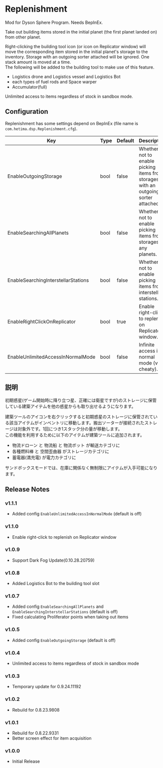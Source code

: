# Replenishment 

Mod for Dyson Sphere Program. Needs BepInEx.

Take out building items stored in the initial planet (the first planet landed on) from other planet.  

Right-clicking the building tool icon (or icon on Replicator window) will move the corresponding item stored in the initial planet's storage to the inventory. Storage with an outgoing sorter attached will be ignored. One stack amount is moved at a time.  
The following will be added to the building tool to make use of this feature. 
- Logistics drone and Logistics vessel and Logistics Bot
- each types of fuel rods and Space warper
- Accumulator(full)

Unlimited access to items regardless of stock in sandbox mode.

## Configuration

Replenishment has some settings depend on BepInEx (file name is `com.hetima.dsp.Replenishment.cfg`).

|Key|Type|Default|Description|
|---|---|---|---|
|EnableOutgoingStorage|bool|false|Whether or not to enable picking items from storages with an outgoing sorter attached.|
|EnableSearchingAllPlanets|bool|false|Whether or not to enable picking items from storages on any planets.|
|EnableSearchingInterstellarStations|bool|false|Whether or not to enable picking items from interstellar stations.|
|EnableRightClickOnReplicator|bool|true|Enable right-click to replenish on Replicator window.|
|EnableUnlimitedAccessInNormalMode|bool|false|Infinite access in normal mode (very cheaty).|


## 説明

初期惑星(ゲーム開始時に降り立つ星、正確には衛星ですが)のストレージに保管している建築アイテムを他の惑星からも取り出せるようになります。  

建築ツールのアイコンを右クリックすると初期惑星のストレージに保管されている該当アイテムがインベントリに移動します。搬出ソーターが接続されたストレージは対象外です。1回につき1スタック分の量が移動します。  
この機能を利用するために以下のアイテムが建築ツールに追加されます。
- 物流ドローン と 物流船 と 物流ボット が輸送カテゴリに
- 各種燃料棒 と 空間歪曲器 がストレージカテゴリに
- 蓄電器(満充電) が電力カテゴリに

サンドボックスモードでは、在庫に関係なく無制限にアイテムが入手可能になります。


## Release Notes

### v1.1.1
- Added config `EnableUnlimitedAccessInNormalMode` (default is off)

### v1.1.0
- Enable right-click to replenish on Replicator window

### v1.0.9

- Support Dark Fog Update(0.10.28.20759)

### v1.0.8

- Added Logistics Bot to the building tool slot

### v1.0.7

- Added config `EnableSearchingAllPlanets` and `EnableSearchingInterstellarStations` (default is off)
- Fixed calculating Proliferator points when taking out items

### v1.0.5

- Added config `EnableOutgoingStorage` (default is off)

### v1.0.4

- Unlimited access to items regardless of stock in sandbox mode

### v1.0.3

- Temporary update for 0.9.24.11192

### v1.0.2

- Rebuild for 0.8.23.9808

### v1.0.1

- Rebuild for 0.8.22.9331
- Better screen effect for item acquisition

### v1.0.0

- Initial Release

